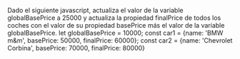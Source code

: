 Dado el siguiente javascript, actualiza el valor de la variable globalBasePrice a 25000 
y actualiza la propiedad finalPrice de todos los coches con el valor de su propiedad 
basePrice más el valor de la variable globalBasePrice.
let globalBasePrice = 10000;
const car1 = {name: 'BMW m&m', basePrice: 50000, finalPrice: 60000};
const car2 = {name: 'Chevrolet Corbina', basePrice: 70000, finalPrice: 80000}